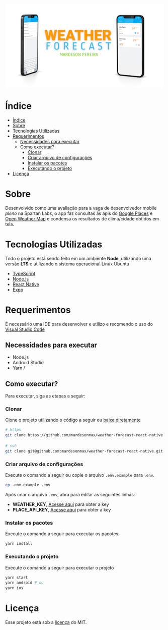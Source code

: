 <div align="center">
  <img alt="cover" title="Weather Forecast" src="./.github/cover.png" />
</div>

# Índice

- [Índice](#índice)
- [Sobre](#sobre)
- [Tecnologias Utilizadas](#tecnologias-utilizadas)
- [Requerimentos](#requerimentos)
  - [Necessidades para executar](#necessidades-para-executar)
  - [Como executar?](#como-executar)
    - [Clonar](#clonar)
    - [Criar arquivo de configurações](#criar-arquivo-de-configurações)
    - [Instalar os pacotes](#instalar-os-pacotes)
    - [Executando o projeto](#executando-o-projeto)
- [Licença](#licença)

# Sobre

Desenvolvido como uma avaliação para a vaga de desenvolvedor mobile _pleno_ na Spartan Labs, o app faz consultas às apis do [Google Places](https://developers.google.com/maps/documentation/places/web-service/overview) e [Open Weather Map](https://openweathermap.org/api) e condensa os resultados de clima/cidade obtidos em tela.

# Tecnologias Utilizadas

Todo o projeto está sendo feito em um ambiente **Node**, utilizando uma versão **LTS** e utilizando o sistema operacional Linux Ubuntu

- [TypeScript](https://www.typescriptlang.org/)
- [Node.js](https://nodejs.org/)
- [React Native](https://reactnative.dev/)
- [Expo](https://reactnative.dev/)

# Requerimentos

 É necessário uma IDE para desenvolver e utilizo e recomendo o uso do [Visual Studio Code](https://code.visualstudio.com/)

## Necessidades para executar

- Node.js
- Android Studio
- Yarn
/

## Como executar?

Para executar, siga as etapas a seguir:

### Clonar

Clone o projeto utilizando o código a seguir ou [baixe diretamente](https://github.com/mardesonmax/weather-forecast-react-native/archive/refs/heads/main.zip)

```sh
# https
git clone https://github.com/mardesonmax/weather-forecast-react-native

# ssh
git clone git@github.com:mardesonmax/weather-forecast-react-native.git
```

### Criar arquivo de configurações

Execute o comando a seguir ou copie o arquivo `.env.example` para `.env`.

```sh
cp .env.example .env
```

Após criar o arquivo `.env`, abra para editar as seguintes linhas:

- **WEATHER_KEY**, [Acesse aqui](https://openweathermap.org/api) para obter a key
- **PLACE_API_KEY**, [Acesse aqui](https://console.cloud.google.com/projectselector2/google/maps-apis/credentials) para obter a key

### Instalar os pacotes

Execute o comando a seguir para executar os pacotes:

```sh
yarn install
```

### Executando o projeto

Execute o comando a seguir para executar o projeto

```sh
yarn start
yarn android # ou
yarn ios
```

# Licença

Esse projeto está sob a [licença](./license.md) do MIT.
